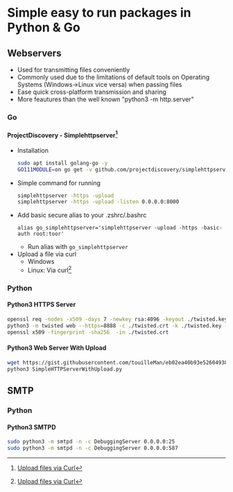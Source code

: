 # Simple easy to run packages in Python & Go

## Webservers

* Used for transmitting files conveniently
* Commonly used due to the limitations of default tools on Operating Systems (Windows->Linux vice versa) when passing files
* Ease quick cross-platform transmission and sharing
* More feautures than the well known "python3 -m http.server"

### Go

#### ProjectDiscovery - Simplehttpserver[^1]
* Installation
    ```bash
    sudo apt install golang-go -y
    GO111MODULE=on go get -v github.com/projectdiscovery/simplehttpserver/cmd/simplehttpserver
    ```
* Simple command for running
    ```bash
    simplehttpserver -https -upload
    simplehttpserver -https -upload -listen 0.0.0.0:8000
    ```
* Add basic secure alias to your .zshrc/.bashrc
    ```
    alias go_simplehttpserver='simplehttpserver -upload -https -basic-auth root:toor'
    ```
    * Run alias with `go_simplehttpserver`
* Upload a file via curl
    * Windows
    * Linux: Via curl[^1]



### Python

#### Python3 HTTPS Server
```bash
openssl req -nodes -x509 -days 7 -newkey rsa:4096 -keyout ./twisted.key -out ./twisted.crt
python3 -m twisted web --https=8888 -c ./twisted.crt -k ./twisted.key --path .
openssl x509 -fingerprint -sha256  -in ./twisted.crt
```


#### Python3 Web Server With Upload
```bash
wget https://gist.githubusercontent.com/touilleMan/eb02ea40b93e52604938/raw/b5b9858a7210694c8a66ca78cfed0b9f6f8b0ce3/SimpleHTTPServerWithUpload.py
python3 SimpleHTTPServerWithUpload.py
```

## SMTP

### Python

#### Python3 SMTPD
```bash
sudo python3 -m smtpd -n -c DebuggingServer 0.0.0.0:25
sudo python3 -m smtpd -n -c DebuggingServer 0.0.0.0:587
```

[^1]: [Upload files via Curl](../Useful_Commands/Linux.html#upload-files-via-curl)
